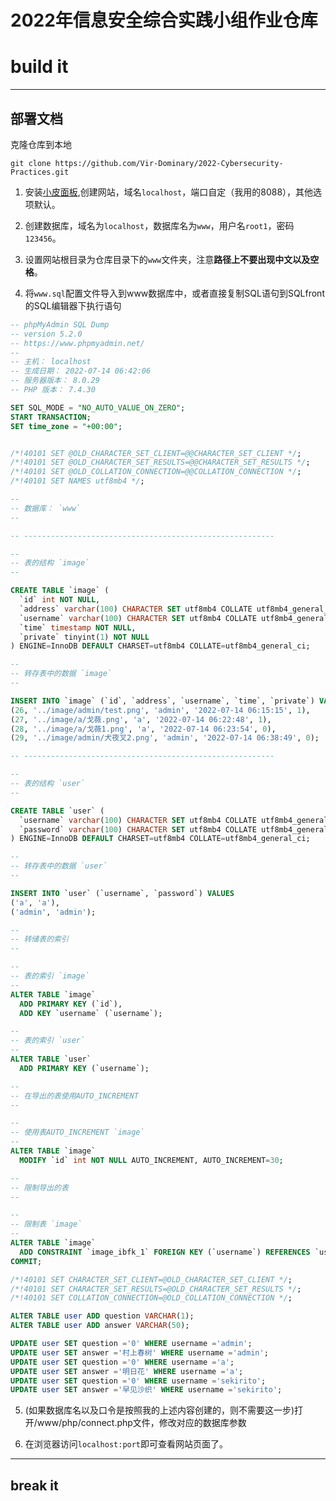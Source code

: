 # 2022年信息安全综合实践小组作业仓库

# build it

---


## 部署文档

克隆仓库到本地

`git clone https://github.com/Vir-Dominary/2022-Cybersecurity-Practices.git`

1. 安装[小皮面板](https://www.xp.cn/),创建网站，域名`localhost`，端口自定（我用的8088），其他选项默认。

2. 创建数据库，域名为`localhost`，数据库名为`www`，用户名`root1`，密码`123456`。

3. 设置网站根目录为仓库目录下的`www`文件夹，注意**路径上不要出现中文以及空格**。

4. 将`www.sql`配置文件导入到www数据库中，或者直接复制SQL语句到SQLfront的SQL编辑器下执行语句

```SQL
-- phpMyAdmin SQL Dump
-- version 5.2.0
-- https://www.phpmyadmin.net/
--
-- 主机： localhost
-- 生成日期： 2022-07-14 06:42:06
-- 服务器版本： 8.0.29
-- PHP 版本： 7.4.30

SET SQL_MODE = "NO_AUTO_VALUE_ON_ZERO";
START TRANSACTION;
SET time_zone = "+00:00";


/*!40101 SET @OLD_CHARACTER_SET_CLIENT=@@CHARACTER_SET_CLIENT */;
/*!40101 SET @OLD_CHARACTER_SET_RESULTS=@@CHARACTER_SET_RESULTS */;
/*!40101 SET @OLD_COLLATION_CONNECTION=@@COLLATION_CONNECTION */;
/*!40101 SET NAMES utf8mb4 */;

--
-- 数据库： `www`
--

-- --------------------------------------------------------

--
-- 表的结构 `image`
--

CREATE TABLE `image` (
  `id` int NOT NULL,
  `address` varchar(100) CHARACTER SET utf8mb4 COLLATE utf8mb4_general_ci NOT NULL,
  `username` varchar(100) CHARACTER SET utf8mb4 COLLATE utf8mb4_general_ci NOT NULL,
  `time` timestamp NOT NULL,
  `private` tinyint(1) NOT NULL
) ENGINE=InnoDB DEFAULT CHARSET=utf8mb4 COLLATE=utf8mb4_general_ci;

--
-- 转存表中的数据 `image`
--

INSERT INTO `image` (`id`, `address`, `username`, `time`, `private`) VALUES
(26, '../image/admin/test.png', 'admin', '2022-07-14 06:15:15', 1),
(27, '../image/a/戈薇.png', 'a', '2022-07-14 06:22:48', 1),
(28, '../image/a/戈薇1.png', 'a', '2022-07-14 06:23:54', 0),
(29, '../image/admin/犬夜叉2.png', 'admin', '2022-07-14 06:38:49', 0);

-- --------------------------------------------------------

--
-- 表的结构 `user`
--

CREATE TABLE `user` (
  `username` varchar(100) CHARACTER SET utf8mb4 COLLATE utf8mb4_general_ci NOT NULL,
  `password` varchar(100) CHARACTER SET utf8mb4 COLLATE utf8mb4_general_ci NOT NULL
) ENGINE=InnoDB DEFAULT CHARSET=utf8mb4 COLLATE=utf8mb4_general_ci;

--
-- 转存表中的数据 `user`
--

INSERT INTO `user` (`username`, `password`) VALUES
('a', 'a'),
('admin', 'admin');

--
-- 转储表的索引
--

--
-- 表的索引 `image`
--
ALTER TABLE `image`
  ADD PRIMARY KEY (`id`),
  ADD KEY `username` (`username`);

--
-- 表的索引 `user`
--
ALTER TABLE `user`
  ADD PRIMARY KEY (`username`);

--
-- 在导出的表使用AUTO_INCREMENT
--

--
-- 使用表AUTO_INCREMENT `image`
--
ALTER TABLE `image`
  MODIFY `id` int NOT NULL AUTO_INCREMENT, AUTO_INCREMENT=30;

--
-- 限制导出的表
--

--
-- 限制表 `image`
--
ALTER TABLE `image`
  ADD CONSTRAINT `image_ibfk_1` FOREIGN KEY (`username`) REFERENCES `user` (`username`) ON DELETE RESTRICT ON UPDATE RESTRICT;
COMMIT;

/*!40101 SET CHARACTER_SET_CLIENT=@OLD_CHARACTER_SET_CLIENT */;
/*!40101 SET CHARACTER_SET_RESULTS=@OLD_CHARACTER_SET_RESULTS */;
/*!40101 SET COLLATION_CONNECTION=@OLD_COLLATION_CONNECTION */;

ALTER TABLE user ADD question VARCHAR(1);
ALTER TABLE user ADD answer VARCHAR(50);

UPDATE user SET question ='0' WHERE username ='admin';
UPDATE user SET answer ='村上春树' WHERE username ='admin';
UPDATE user SET question ='0' WHERE username ='a';
UPDATE user SET answer ='明日花' WHERE username ='a';
UPDATE user SET question ='0' WHERE username ='sekirito';
UPDATE user SET answer ='早见沙织' WHERE username ='sekirito';


```

5. (如果数据库名以及口令是按照我的上述内容创建的，则不需要这一步)打开/www/php/connect.php文件，修改对应的数据库参数

6. 在浏览器访问`localhost:port`即可查看网站页面了。

---

## break it